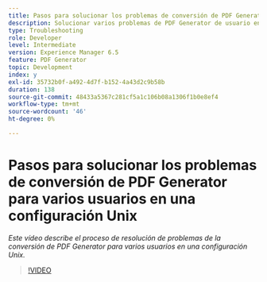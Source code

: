 ```yaml
---
title: Pasos para solucionar los problemas de conversión de PDF Generator para varios usuarios en una configuración Unix
description: Solucionar varios problemas de PDF Generator de usuario en la instalación de UNIX.
type: Troubleshooting
role: Developer
level: Intermediate
version: Experience Manager 6.5
feature: PDF Generator
topic: Development
index: y
exl-id: 35732b0f-a492-4d7f-b152-4a43d2c9b58b
duration: 138
source-git-commit: 48433a5367c281cf5a1c106b08a1306f1b0e8ef4
workflow-type: tm+mt
source-wordcount: '46'
ht-degree: 0%

---
```



# Pasos para solucionar los problemas de conversión de PDF Generator para varios usuarios en una configuración Unix

*Este vídeo describe el proceso de resolución de problemas de la conversión de PDF Generator para varios usuarios en una configuración Unix.*

>[!VIDEO](https://video.tv.adobe.com/v/3417610?quality=12&learn=on&captions=spa)
